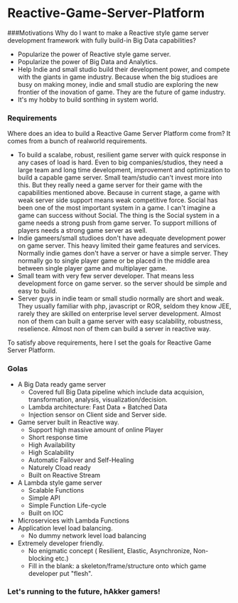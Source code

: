 # Reactive-Game-Server-Platform

###Motivations
Why do I want to make a Reactive style game server development framework with fully build-in Big Data capabilities?
- Popularize the power of Reactive style game server.
- Popularize the power of Big Data and Analytics.
- Help Indie and small studio build their development power, and compete with the giants in game industry. Because when the big studioes are busy on making money, indie and small studio are exploring the new frontier of the inovation of game. They are the future of game industry.
- It's my hobby to build sonthing in system world.

### Requirements
Where does an idea to build a Reactive Game Server Platform come from? It comes from a bunch of realworld requirements.
- To build a scalabe, robust, resilient game server with quick response in any cases of load is hard. Even to big companies/studios, they need a large team and long time development, improvement and optimization to build a capable game server. Small team/studio can't invest more into this. But they really need a game server for their game with the capabilities mentioned above. Because in current stage, a game with weak server side support means weak competitive force. Social has been one of the most important system in a game. I can't imagine a game can success without Social. The thing is the Social system in a game needs a strong push from game server. To support millions of players needs a strong game server as well.
- Indie gameers/small studioes don't have adequate development power on game server. This heavy limited their game features and services.
  Normally indie games don't have a server or have a simple server. They normally go to single player game or be placed in the middle area between single player game and multiplayer game.
- Small team with very few server developer. That means less development force on game server. so the server should be simple and easy to build.
- Server guys in indie team or small studio normally are short and weak. They usually familiar with php, javascript or ROR, seldom they know JEE, rarely they are skilled on enterprise level server development. Almost non of them can built a game server with easy scalability, robustness, reselience. Almost non of them can build a server in reactive way. 

To satisfy above requirements, here I set the goals for Reactive Game Server Platform.
### Golas

- A Big Data ready game server
  * Covered full Big Data pipeline which include data acquision, transformation, analysis, visualization/decision. 
  * Lambda architecture: Fast Data + Batched Data
  * Injection sensor on Client side and Server side.
- Game server built in Reactive way.
  * Support high massive amount of online Player
  * Short response time
  * High Availability
  * High Scalability
  * Automatic Failover and Self-Healing
  * Naturely Cload ready
  * Built on Reactive Stream
- A Lambda style game server
  * Scalable Functions
  * Simple API
  * Simple Function Life-cycle
  * Built on IOC
- Microservices with Lambda Functions
- Application level load balancing.
  * No dummy network level load balancing
- Extremely developer friendly.
  * No enigmatic concept ( Resilient, Elastic, Asynchronize, Non-blocking etc.)
  * Fill in the blank: a skeleton/frame/structure onto which game developer put "flesh".


### Let's running to the future, hAkker gamers!
